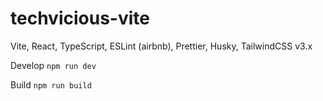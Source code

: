 # techvicious-vite
 
Vite, React, TypeScript, ESLint (airbnb), Prettier, Husky, TailwindCSS v3.x

Develop
`npm run dev`

Build
`npm run build`
